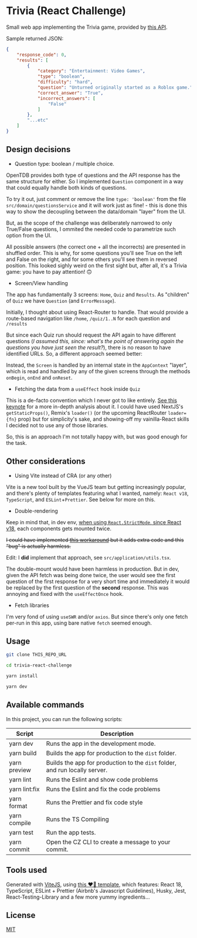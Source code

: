# Trivia (React Challenge)

Small web app implementing the Trivia game, provided by [this API](https://opentdb.com/api.php?amount=10&difficulty=hard&type=boolean).

Sample returned JSON:

```json
{
    "response_code": 0,
    "results": [
        {
            "category": "Entertainment: Video Games",
            "type": "boolean",
            "difficulty": "hard",
            "question": "Unturned originally started as a Roblox game.",
            "correct_answer": "True",
            "incorrect_answers": [
                "False"
            ]
        }, 
        "...etc"
    ]
}
```

## Design decisions

* Question type: boolean / multiple choice. 

OpenTDB provides both type of questions and the API response has the same structure for either. So I implemented `Question` component in a way that could equally handle both kinds of questions. 

To try it out, just comment or remove the line `type: 'boolean'` from the file `src/domain/questionsService` and it will work just as fine! - this is done this way to show the decoupling between the data/domain "layer" from the UI.

But, as the scope of the challenge was deliberately narrowed to only True/False questions, I ommited the needed code to parametrize such option from the UI.

All possible answers (the correct one + all the incorrects) are presented in shuffled order. This is why, for some questions you'll see True on the left and False on the right, and for some others you'll see them in reversed position. This looked sighly weird on the first sight but, after all, it's a Trivia game: you have to pay attention! 🙃


* Screen/View handling

The app has fundamentally 3 screens: `Home`, `Quiz` and `Results`. As "children" of `Quiz` we have `Question` (and `ErrorMessage`).

Initially, I thought about using React-Router to handle. That would provide a route-based navigation like `/home`,  `/quiz/1..N` for each question and `/results`

But since each Quiz run should request the API again to have different questions (*I assumed this, since: what's the point of answering again the questions you have just seen the result?*), there is no reason to have identified URLs. So, a different approach seemed better:

Instead, the `Screen` is handled by an internal state in the `AppContext` "layer", which is read and handled by any of the given screens through the methods `onBegin`, `onEnd` and `onReset`.

* Fetching the data from a `useEffect` hook inside `Quiz`

This is a de-facto convention which I never got to like entirely. [See this keynote](https://www.youtube.com/watch?v=95B8mnhzoCM) for a more in-depth analysis about it. I could have used NextJS's `getStaticProps()`, Remix's `loader()` (or the upcoming ReactRouter `loader={fn}` prop) but for simplicity's sake, and showing-off my vainilla-React skills I decided not to use any of those libraries.

So, this is an approach I'm not totally happy with, but was good enough for the task.


## Other considerations

* Using Vite instead of CRA (or any other)

Vite is a new tool built by the VueJS team but getting increasingly popular, and there's plenty of templates featuring what I wanted, namely: `React v18`, `TypeScript`, and `ESLint`+`Prettier`. See below for more on this.

* Double-rendering

Keep in mind that, in dev env, [when using `React.StrictMode`, since React v18](https://reactjs.org/blog/2022/03/29/react-v18.html#new-strict-mode-behaviors), each components gets mounted twice. 

~~I could have implemented [this workaround](https://blog.ag-grid.com/avoiding-react-18-double-mount/) but it adds extra code and this "bug" is actually harmless.~~

Edit: I **did** implement that approach, see `src/application/utils.tsx`.

The double-mount would have been harmless in production. But in dev, given the API fetch was being done twice, the user would see the first question of the first response for a very short time and immediately it would be replaced by the first question of the **second** response. This was annoying and fixed with the `useEffectOnce` hook.

* Fetch libraries

I'm very fond of using `useSWR` and/or `axios`. But since there's only one fetch per-run in this app, using bare native `fetch` seemed enough.


## Usage

```bash
git clone THIS_REPO_URL

cd trivia-react-challenge

yarn install

yarn dev
```

## Available commands

<p>In this project, you can run the following scripts:</p>

| Script        | Description                                                                 |
| ------------- | --------------------------------------------------------------------------- |
| yarn dev      | Runs the app in the development mode.                                       |
| yarn build    | Builds the app for production to the `dist` folder.                         |
| yarn preview  | Builds the app for production to the `dist` folder, and run locally server. |
| yarn lint     | Runs the Eslint and show code problems                                      |
| yarn lint:fix | Runs the Eslint and fix the code problems                                   |
| yarn format   | Runs the Prettier and fix code style                                        |
| yarn compile  | Runs the TS Compiling                                                       |
| yarn test     | Run the app tests.                                                          |
| yarn commit   | Open the CZ CLI to create a message to your commit.                         |


## Tools used

Generated with [ViteJS](https://vitejs.dev/), using [this ❤️‍🔥 template](https://github.com/potreco/viterc), which features: React 18, TypeScript, ESLint + Prettier (Airbnb's Javascript Guidelines), Husky, Jest, React-Testing-Library and a few more yummy ingredients...

## License

[MIT](https://choosealicense.com/licenses/mit/)
